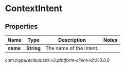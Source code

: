 # ContextIntent


## Properties

| Name | Type | Description | Notes |
| ------------ | ------------- | ------------- | ------------- |
| **name** | **String** | The name of the intent. |  |




_com.mypurecloud.sdk.v2:platform-client-v2:213.0.0_
